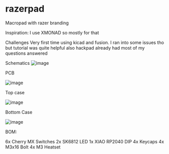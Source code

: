 # razerpad
Macropad with razer branding

Inspiration:
I use XMONAD so mostly for that

Challenges
Very first time using kicad and fusion. I ran into some issues tho but tutorial was quite helpful also hackpad already had most of my questions answered

Schematics
![image](https://github.com/user-attachments/assets/70cb3b9e-fe28-49ee-8ae7-1f73d106eb1a)


PCB

![image](https://github.com/user-attachments/assets/2facc38d-ea8c-403c-b2fd-0ee026aa2d8c)


Top case


![image](https://github.com/user-attachments/assets/603098b0-e6a9-48e5-bc64-b9fffff1130d)


Bottom Case



![image](https://github.com/user-attachments/assets/7e4a730d-cd3a-48aa-b471-d79e252b8075)

BOM:

6x Cherry MX Switches
2x SK6812 LED
1x XIAO RP2040 DIP
4x Keycaps
4x M3x16 Bolt
4x M3 Heatset
